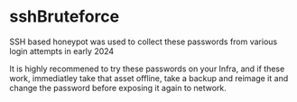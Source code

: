 # sshBruteforce
SSH based honeypot was used to collect these passwords from various login attempts in early 2024

It is highly recommened to try these passwords on your Infra, and if these work, immediatley take that asset offline, take a backup and reimage it and change the password before exposing it again to network.
